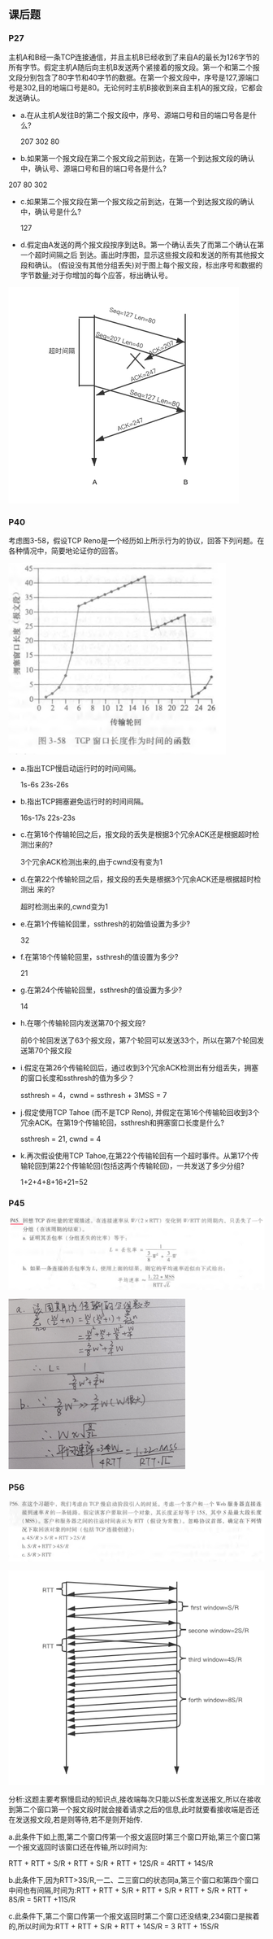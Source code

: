 ## 课后题

### **P27**

主机A和B经一条TCP连接通信，并且主机B已经收到了来自A的最长为126字节的所有字节。假定主机A随后向主机B发送两个紧接着的报文段。第一个和第二个报文段分别包含了80字节和40字节的数据。在第一个报文段中，序号是127,源端口号是302,目的地端口号是80。无论何时主机B接收到来自主机A的报文段，它都会发送确认。

* a.在从主机A发往B的第二个报文段中，序号、源端口号和目的端口号各是什么? 

  207	302	80

*  b.如果第一个报文段在第二个报文段之前到达，在第一个到达报文段的确认中，确认号、源端口号和目的端口号各是什么?

  207	80 302

* c.如果第二个报文段在第一个报文段之前到达，在第一个到达报文段的确认中，确认号是什么? 

  127

* d.假定由A发送的两个报文段按序到达B。第一个确认丢失了而第二个确认在第一个超时间隔之后 到达。画出时序图，显示这些报文段和发送的所有其他报文段和确认。 (假设没有其他分组丢失)对于图上每个报文段，标出序号和数据的字节数量;对于你增加的每个应答，标出确认号。

![P27-d](2017302580284-hw6.assets/P27-d.png)



### **P40**

考虑图3-58，假设TCP Reno是一个经历如上所示行为的协议，回答下列问题。在各种情况中，简要地论证你的回答。

![3-58](2017302580284-hw6.assets/3-58.png)

* a.指出TCP慢启动运行时的时间间隔。

  1s-6s 23s-26s

* b.指出TCP拥塞避免运行时的时间间隔。

  16s-17s 22s-23s

* c.在第16个传输轮回之后，报文段的丢失是根据3个冗余ACK还是根据超时检测岀来的? 

  3个冗余ACK检测出来的,由于cwnd没有变为1

* d.在第22个传输轮回之后，报文段的丢失是根据3个冗余ACK还是根据超时检测出
   来的? 

  超时检测出来的,cwnd变为1

* e.在第1个传输轮回里，ssthresh的初始值设置为多少?

  32

* f.在第18个传输轮回里，ssthresh的值设置为多少? 

  21

* g.在第24个传输轮回里，ssthresh的值设置为多少? 

  14

* h.在哪个传输轮回内发送第70个报文段?

  前6个轮回发送了63个报文段，第7个轮回可以发送33个，所以在第7个轮回发送第70个报文段

* i.假定在第26个传输轮回后，通过收到3个冗余ACK检测出有分组丢失，拥塞的窗口长度和ssthresh的值为多少？

  ssthresh = 4，cwnd = ssthresh + 3MSS = 7

* j.假定使用TCP Tahoe (而不是TCP Reno), 并假定在第16个传输轮回收到3个冗余ACK。在第19个传输轮回，ssthresh和拥塞窗口长度是什么?

  ssthresh = 21, cwnd = 4

* k.再次假设使用TCP Tahoe,在第22个传输轮回有一个超时事件。从第17个传输轮回到第22个传输轮回(包括这两个传输轮回)，一共发送了多少分组?

  1+2+4+8+16+21=52



### **P45**

![P45](2017302580284-hw6.assets/P45.png)

![P45-ans](2017302580284-hw6.assets/P45-ans.png)



### **P56**

![P56](2017302580284-hw6.assets/P56.png)

![P56-a](2017302580284-hw6.assets/P56-a.png)

分析:这题主要考察慢启动的知识点,接收端每次只能以S长度发送报文,所以在接收到第二个窗口第一个报文段时就会接着请求之后的信息,此时就要看接收端是否还在发送报文段,若是则等待,若不是则开始传.



a.此条件下如上图,第二个窗口传第一个报文返回时第三个窗口开始,第三个窗口第一个报文返回时该窗口还在传输,所以时间为:

RTT + RTT + S/R + RTT + S/R + RTT + 12S/R = 4RTT + 14S/R

b.此条件下,因为RTT>3S/R,一二、二三窗口的状态同a,第三个窗口和第四个窗口中间也有间隔,时间为:RTT + RTT + S/R + RTT + S/R + RTT + S/R + RTT + 8S/R = 5RTT +11S/R

c.此条件下,第二个窗口传第一个报文返回时第二个窗口还没结束,234窗口是挨着的,所以时间为:RTT + RTT + S/R + RTT + 14S/R = 3 RTT + 15S/R
